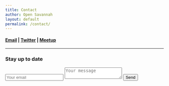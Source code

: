 ```yaml
---
title: Contact
author: Open Savannah
layout: default
permalink: /contact/
---
```


#### [Email](mailto:carl@opensavannah.org) &#124; [Twitter](https://twitter.com/open_savannah) &#124; [Meetup](http://www.meetup.com/opensavannah/)

<hr />

### Stay up to date
<form action="https://formspree.io/davidruffner@gmail.com"
      method="POST">
		<input type="email" name="_replyto" placeholder="Your email">
	  <textarea name="message" placeholder="Your message"></textarea>
	  <button type="submit">Send</button>
</form>
